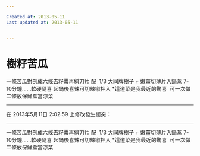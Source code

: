 ```yaml
---

Created at: 2013-05-11
Last updated at: 2013-05-11


---
```


# 樹籽苦瓜


 一條苦瓜對剖成六條去籽囊再斜刀片
 配  1/3 大同牌樹子 + 嫩薑切薄片入鍋蒸 7-10分鐘......軟硬隨喜
 起鍋後喜辣可切辣椒拌入
 \*這道菜是我最近的驚喜  可一次做二條放保鮮盒當涼菜

* * *

在 2013年5月11日 2:02:59 上修改發生衝突：

* * *

 一條苦瓜對剖成六條去籽囊再斜刀片
 配  1/3 大同牌樹子 + 嫩薑切薄片入鍋蒸 7-10分鐘......軟硬隨喜
 起鍋後喜辣可切辣椒拌入
 \*這道菜是我最近的驚喜  可一次做二條放保鮮盒當涼菜

